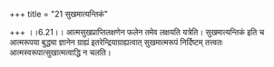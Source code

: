 +++
title = "21 सुखमात्यन्तिकं"

+++
।।6.21।। आत्मसुखप्राप्तिलक्षणेन फलेन तमेव लक्षयति यत्रेति। सुखमात्यन्तिकं
इति च आत्मरूपया बुद्ध्या ज्ञानेन ग्राह्यं इतरेन्द्रियाग्राह्यत्वात्
सुखमात्मरूपं निर्दिष्टम् तत्त्वतः आत्मस्वरूपात्सुखात्मत्वाद्धि न चलति।
